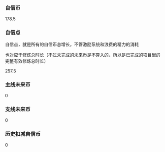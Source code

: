 ### 自信币
178.5

### 自信点
自信点，就是所有的自信币总增长，不管激励系统和浪费的精力的消耗

也对应于修炼总时长（不过未完成的未来币是不算入的，所以是已完成的项目里的完整有效修炼总时长）

257.5

### 主线未来币
0

### 支线未来币
0

### 历史扣减自信币
0
